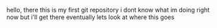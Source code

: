 hello, there
this is my first git repository
i dont know what im doing right now but i'll get there eventually
lets look at where this goes


